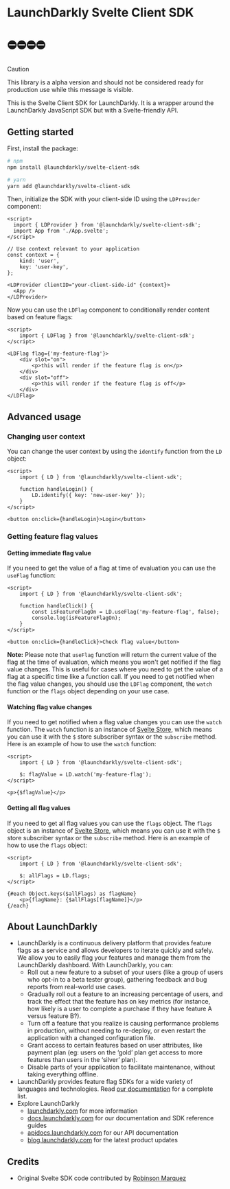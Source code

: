 # LaunchDarkly Svelte Client SDK

# ⛔️⛔️⛔️⛔️

> [!CAUTION]
> This library is a alpha version and should not be considered ready for production use while this message is visible.

This is the Svelte Client SDK for LaunchDarkly. It is a wrapper around the LaunchDarkly JavaScript SDK but with a Svelte-friendly API.

## Getting started

First, install the package:

```bash
# npm
npm install @launchdarkly/svelte-client-sdk

# yarn
yarn add @launchdarkly/svelte-client-sdk
```

Then, initialize the SDK with your client-side ID using the `LDProvider` component:

```svelte
<script>
  import { LDProvider } from '@launchdarkly/svelte-client-sdk';
  import App from './App.svelte';
</script>

// Use context relevant to your application
const context = {
    kind: 'user',
    key: 'user-key',
};

<LDProvider clientID="your-client-side-id" {context}>
  <App />
</LDProvider>
```

Now you can use the `LDFlag` component to conditionally render content based on feature flags:

```svelte
<script>
    import { LDFlag } from '@launchdarkly/svelte-client-sdk';
</script>

<LDFlag flag={'my-feature-flag'}>
    <div slot="on">
        <p>this will render if the feature flag is on</p>
    </div>
    <div slot="off">
        <p>this will render if the feature flag is off</p>
    </div>
</LDFlag>
```

## Advanced usage

### Changing user context

You can change the user context by using the `identify` function from the `LD` object:

```svelte
<script>
    import { LD } from '@launchdarkly/svelte-client-sdk';

    function handleLogin() {
        LD.identify({ key: 'new-user-key' });
    }
</script>

<button on:click={handleLogin}>Login</button>
```

### Getting feature flag values

#### Getting immediate flag value

If you need to get the value of a flag at time of evaluation you can use the `useFlag` function:

```svelte
<script>
    import { LD } from '@launchdarkly/svelte-client-sdk';

    function handleClick() {
        const isFeatureFlagOn = LD.useFlag('my-feature-flag', false);
        console.log(isFeatureFlagOn);
    }
</script>

<button on:click={handleClick}>Check flag value</button>
```

**Note:** Please note that `useFlag` function will return the current value of the flag at the time of evaluation, which means you won't get notified if the flag value changes. This is useful for cases where you need to get the value of a flag at a specific time like a function call. If you need to get notified when the flag value changes, you should use the `LDFlag` component, the `watch` function or the `flags` object depending on your use case.

#### Watching flag value changes

If you need to get notified when a flag value changes you can use the `watch` function. The `watch` function is an instance of [Svelte Store](https://svelte.dev/docs/svelte-store), which means you can use it with the `$` store subscriber syntax or the `subscribe` method. Here is an example of how to use the `watch` function:

```svelte
<script>
    import { LD } from '@launchdarkly/svelte-client-sdk';

    $: flagValue = LD.watch('my-feature-flag');
</script>

<p>{$flagValue}</p>
```

#### Getting all flag values

If you need to get all flag values you can use the `flags` object. The `flags` object is an instance of [Svelte Store](https://svelte.dev/docs/svelte-store), which means you can use it with the `$` store subscriber syntax or the `subscribe` method. Here is an example of how to use the `flags` object:

```svelte
<script>
    import { LD } from '@launchdarkly/svelte-client-sdk';

    $: allFlags = LD.flags;
</script>

{#each Object.keys($allFlags) as flagName}
    <p>{flagName}: {$allFlags[flagName]}</p>
{/each}
```

## About LaunchDarkly

- LaunchDarkly is a continuous delivery platform that provides feature flags as a service and allows developers to iterate quickly and safely. We allow you to easily flag your features and manage them from the LaunchDarkly dashboard. With LaunchDarkly, you can:
  - Roll out a new feature to a subset of your users (like a group of users who opt-in to a beta tester group), gathering feedback and bug reports from real-world use cases.
  - Gradually roll out a feature to an increasing percentage of users, and track the effect that the feature has on key metrics (for instance, how likely is a user to complete a purchase if they have feature A versus feature B?).
  - Turn off a feature that you realize is causing performance problems in production, without needing to re-deploy, or even restart the application with a changed configuration file.
  - Grant access to certain features based on user attributes, like payment plan (eg: users on the ‘gold’ plan get access to more features than users in the ‘silver’ plan).
  - Disable parts of your application to facilitate maintenance, without taking everything offline.
- LaunchDarkly provides feature flag SDKs for a wide variety of languages and technologies. Read [our documentation](https://docs.launchdarkly.com/sdk) for a complete list.
- Explore LaunchDarkly
  - [launchdarkly.com](https://www.launchdarkly.com/ 'LaunchDarkly Main Website') for more information
  - [docs.launchdarkly.com](https://docs.launchdarkly.com/ 'LaunchDarkly Documentation') for our documentation and SDK reference guides
  - [apidocs.launchdarkly.com](https://apidocs.launchdarkly.com/ 'LaunchDarkly API Documentation') for our API documentation
  - [blog.launchdarkly.com](https://blog.launchdarkly.com/ 'LaunchDarkly Blog Documentation') for the latest product updates

[browser-sdk-ci-badge]: https://github.com/launchdarkly/js-core/actions/workflows/browser.yml/badge.svg
[browser-sdk-ci]: https://github.com/launchdarkly/js-core/actions/workflows/browser.yml
[browser-sdk-npm-badge]: https://img.shields.io/npm/v/@launchdarkly/js-client-sdk.svg?style=flat-square
[browser-sdk-npm-link]: https://www.npmjs.com/package/@launchdarkly/js-client-sdk
[browser-sdk-ghp-badge]: https://img.shields.io/static/v1?label=GitHub+Pages&message=API+reference&color=00add8
[browser-sdk-ghp-link]: https://launchdarkly.github.io/js-core/packages/sdk/browser/docs/
[browser-sdk-dm-badge]: https://img.shields.io/npm/dm/@launchdarkly/js-client-sdk.svg?style=flat-square
[browser-sdk-dt-badge]: https://img.shields.io/npm/dt/@launchdarkly/js-client-sdk.svg?style=flat-square

## Credits

- Original Svelte SDK code contributed by [Robinson Marquez](https://github.com/nosnibor89)
